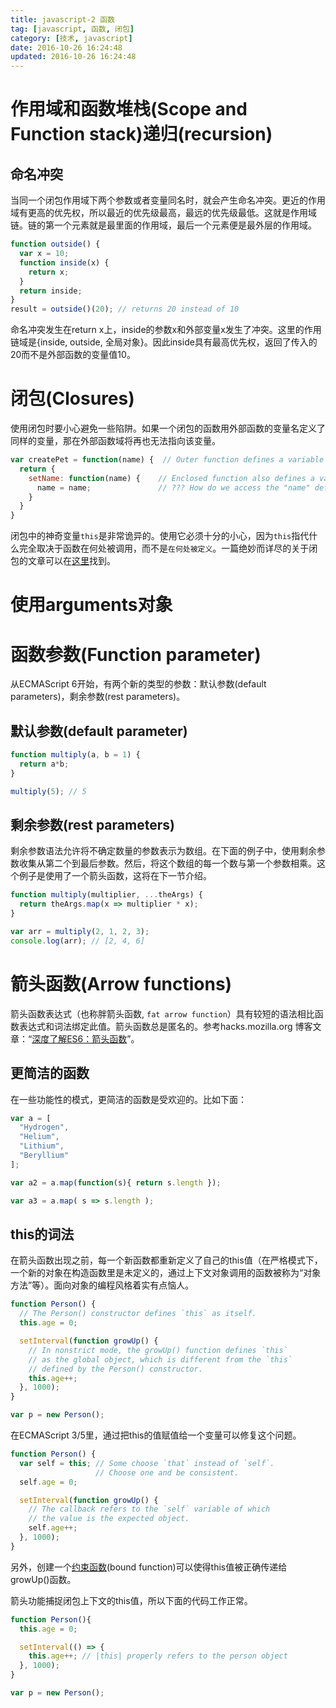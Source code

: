 ```yaml
---
title: javascript-2 函数
tag: [javascript, 函数, 闭包]
category: [技术, javascript]
date: 2016-10-26 16:24:48
updated: 2016-10-26 16:24:48
---
```

# 作用域和函数堆栈(Scope and Function stack)递归(recursion)
## 命名冲突
当同一个闭包作用域下两个参数或者变量同名时，就会产生命名冲突。更近的作用域有更高的优先权，所以最近的优先级最高，最远的优先级最低。这就是作用域链。链的第一个元素就是最里面的作用域，最后一个元素便是最外层的作用域。

```javascript
function outside() {
  var x = 10;
  function inside(x) {
    return x;
  }
  return inside;
}
result = outside()(20); // returns 20 instead of 10
```
命名冲突发生在return x上，inside的参数x和外部变量x发生了冲突。这里的作用链域是{inside, outside, 全局对象}。因此inside具有最高优先权，返回了传入的20而不是外部函数的变量值10。

# 闭包(Closures)
使用闭包时要小心避免一些陷阱。如果一个闭包的函数用外部函数的变量名定义了同样的变量，那在外部函数域将再也无法指向该变量。
```javascript
var createPet = function(name) {  // Outer function defines a variable called "name"
  return {
    setName: function(name) {    // Enclosed function also defines a variable called "name"
      name = name;               // ??? How do we access the "name" defined by the outer function ???
    }
  }
}
```
闭包中的神奇变量`this`是非常诡异的。使用它必须十分的小心，因为`this`指代什么完全取决于函数在何处被调用，而不是`在何处被定义`。一篇绝妙而详尽的关于闭包的文章可以在[这里](http://jibbering.com/faq/notes/closures/)找到。
# 使用arguments对象
# 函数参数(Function parameter)
从ECMAScript 6开始，有两个新的类型的参数：默认参数(default parameters)，剩余参数(rest parameters)。

## 默认参数(default parameter)
```javascript
function multiply(a, b = 1) {
  return a*b;
}

multiply(5); // 5
```
## 剩余参数(rest parameters)

剩余参数语法允许将不确定数量的参数表示为数组。在下面的例子中，使用剩余参数收集从第二个到最后参数。然后，将这个数组的每一个数与第一个参数相乘。这个例子是使用了一个箭头函数，这将在下一节介绍。
```javascript
function multiply(multiplier, ...theArgs) {
  return theArgs.map(x => multiplier * x);
}

var arr = multiply(2, 1, 2, 3);
console.log(arr); // [2, 4, 6]
```
# 箭头函数(Arrow functions)
箭头函数表达式（也称胖箭头函数, `fat arrow function`）具有较短的语法相比函数表达式和词法绑定此值。箭头函数总是匿名的。参考hacks.mozilla.org 博客文章：“[深度了解ES6：箭头函数](https://hacks.mozilla.org/2015/06/es6-in-depth-arrow-functions/)”。

## 更简洁的函数

在一些功能性的模式，更简洁的函数是受欢迎的。比如下面：
```javascript
var a = [
  "Hydrogen",
  "Helium",
  "Lithium",
  "Beryl­lium"
];

var a2 = a.map(function(s){ return s.length });

var a3 = a.map( s => s.length );
```
## this的词法

在箭头函数出现之前，每一个新函数都重新定义了自己的this值（在严格模式下，一个新的对象在构造函数里是未定义的，通过上下文对象调用的函数被称为“对象方法”等）。面向对象的编程风格着实有点恼人。

```javascript
function Person() {
  // The Person() constructor defines `this` as itself.
  this.age = 0;

  setInterval(function growUp() {
    // In nonstrict mode, the growUp() function defines `this`
    // as the global object, which is different from the `this`
    // defined by the Person() constructor.
    this.age++;
  }, 1000);
}

var p = new Person();
```
在ECMAScript 3/5里，通过把this的值赋值给一个变量可以修复这个问题。
```javascript
function Person() {
  var self = this; // Some choose `that` instead of `self`.
                   // Choose one and be consistent.
  self.age = 0;

  setInterval(function growUp() {
    // The callback refers to the `self` variable of which
    // the value is the expected object.
    self.age++;
  }, 1000);
}
```
另外，创建一个[约束函数](https://developer.mozilla.org/zh-CN/docs/Web/JavaScript/Reference/Global_Objects/Function/bind)(bound function)可以使得this值被正确传递给growUp()函数。

箭头功能捕捉闭包上下文的this值，所以下面的代码工作正常。
```javascript
function Person(){
  this.age = 0;

  setInterval(() => {
    this.age++; // |this| properly refers to the person object
  }, 1000);
}

var p = new Person();
```
